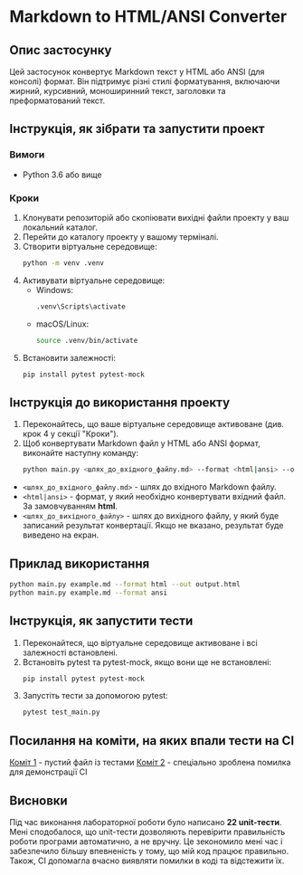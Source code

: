# Markdown to HTML/ANSI Converter

## Опис застосунку

Цей застосунок конвертує Markdown текст у HTML або ANSI (для консолі) формат. Він підтримує різні стилі форматування, включаючи жирний, курсивний, моноширинний текст, заголовки та преформатований текст.

## Інструкція, як зібрати та запустити проект

### Вимоги
- Python 3.6 або вище

### Кроки

1. Клонувати репозиторій або скопіювати вихідні файли проекту у ваш локальний каталог.
2. Перейти до каталогу проекту у вашому терміналі.
3. Створити віртуальне середовище:
    ```sh
    python -m venv .venv
    ```
4. Активувати віртуальне середовище:
    - Windows:
      ```sh
      .venv\Scripts\activate
      ```
    - macOS/Linux:
      ```sh
      source .venv/bin/activate
      ```
5. Встановити залежності:
    ```sh
    pip install pytest pytest-mock
    ```
   
## Інструкція до використання проекту

1. Переконайтесь, що ваше віртуальне середовище активоване (див. крок 4 у секції "Кроки").
2. Щоб конвертувати Markdown файл у HTML або ANSI формат, виконайте наступну команду:
    ```sh
    python main.py <шлях_до_вхідного_файлу.md> --format <html|ansi> --out <шлях_до_вихідного_файлу>
    ```
* `<шлях_до_вхідного_файлу.md>` - шлях до вхідного Markdown файлу.
* `<html|ansi>` - формат, у який необхідно конвертувати вхідний файл. За замовчуванням **html**.
* `<шлях_до_вихідного_файлу>` - шлях до вихідного файлу, у який буде записаний результат конвертації. Якщо не вказано, результат буде виведено на екран.

## Приклад використання
   ```sh
   python main.py example.md --format html --out output.html
   python main.py example.md --format ansi
   ```

## Інструкція, як запустити тести

1. Переконайтеся, що віртуальне середовище активоване і всі залежності встановлені.
2. Встановіть pytest та pytest-mock, якщо вони ще не встановлені:
    ```sh
    pip install pytest pytest-mock
    ```
3. Запустіть тести за допомогою pytest:
    ```sh
    pytest test_main.py
    ```

## Посилання на коміти, на яких впали тести на CI

[Коміт 1](https://github.com/chErnykovaDD/lab2_sdmt/actions/runs/9416955794) - пустий файл із тестами
[Коміт 2](https://github.com/chErnykovaDD/lab2_sdmt/actions/runs/9417370445) - спеціально зроблена помилка для демонстрації CI

## Висновки

Під час виконання лабораторної роботи було написано **22 unit-тести**.
Мені сподобалося, що unit-тести дозволяють перевірити правильність роботи програми автоматично, а не вручну. Це зекономило мені час і забезпечило більшу впевненість у тому, що мій код працює правильно. Також, CI допомагла вчасно виявляти помилки в коді та відстежити їх.




